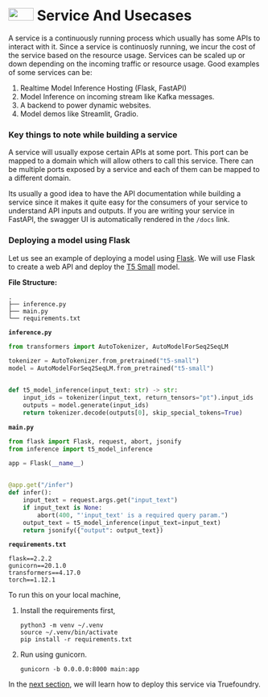 # <img height="25px" src="https://raw.githubusercontent.com/FortAwesome/Font-Awesome/6.x/svgs/solid/bolt.svg" width="50" height="50"> Service And Usecases

A service is a continuously running process which usually has some APIs to interact with it. Since a service is continuosly running, we incur the cost of the service based on the resource usage. Services can be scaled up or down depending on the incoming traffic or resource usage. Good examples of some services can be:

1. Realtime Model Inference Hosting (Flask, FastAPI)
2. Model Inference on incoming stream like Kafka messages. 
3. A backend to power dynamic websites.
4. Model demos like Streamlit, Gradio.

### Key things to note while building a service

A service will usually expose certain APIs at some port. This port can be mapped to a domain which will allow others to call this service. There can be multiple ports exposed by a service and each of them can be mapped to a different domain.

Its usually a good idea to have the API documentation while building a service since it makes it quite easy for the consumers
of your service to understand API inputs and outputs. 
If you are writing your service in FastAPI, the swagger UI is automatically rendered in the `/docs` link. 

### Deploying a model using Flask

Let us see an example of deploying a model using [Flask](https://flask.palletsprojects.com/). We will use Flask to create a web API and deploy the [T5 Small](https://huggingface.co/t5-small) model.

**File Structure:**

```
.
├── inference.py
├── main.py
└── requirements.txt
```

**`inference.py`**
```python
from transformers import AutoTokenizer, AutoModelForSeq2SeqLM

tokenizer = AutoTokenizer.from_pretrained("t5-small")
model = AutoModelForSeq2SeqLM.from_pretrained("t5-small")


def t5_model_inference(input_text: str) -> str:
    input_ids = tokenizer(input_text, return_tensors="pt").input_ids
    outputs = model.generate(input_ids)
    return tokenizer.decode(outputs[0], skip_special_tokens=True)
```

**`main.py`**
```python
from flask import Flask, request, abort, jsonify
from inference import t5_model_inference

app = Flask(__name__)


@app.get("/infer")
def infer():
    input_text = request.args.get("input_text")
    if input_text is None:
        abort(400, "'input_text' is a required query param.")
    output_text = t5_model_inference(input_text=input_text)
    return jsonify({"output": output_text})
```

**`requirements.txt`**
```
flask==2.2.2
gunicorn==20.1.0
transformers==4.17.0
torch==1.12.1
```

To run this on your local machine,

1. Install the requirements first,

    ```shell
    python3 -m venv ~/.venv
    source ~/.venv/bin/activate
    pip install -r requirements.txt
    ```

2. Run using gunicorn.

    ```shell
    gunicorn -b 0.0.0.0:8000 main:app
    ```


In the [next section](./deploy.md), we will learn how to deploy this service via Truefoundry. 